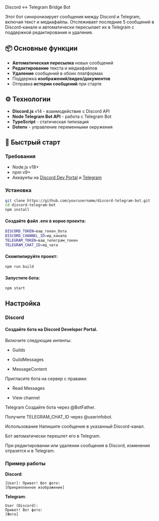 Discord ↔ Telegram Bridge Bot

Этот бот синхронизирует сообщения между Discord и Telegram, включая текст и медиафайлы. Отслеживает последние 5 сообщений в Discord-канале и автоматически пересылает их в Telegram с поддержкой редактирования и удаления.

## 📦 Основные функции
- **Автоматическая пересылка** новых сообщений
- **Редактирование** текста и медиафайлов
- **Удаление** сообщений в обоих платформах
- Поддержка **изображений/видео/документов**
- Отправка **истории сообщений** при старте

## ⚙️ Технологии
- **Discord.js** v14 - взаимодействие с Discord API
- **Node Telegram Bot API** - работа с Telegram Bot
- **TypeScript** - статическая типизация
- **Dotenv** - управление переменными окружения

## 🚀 Быстрый старт

### Требования
- Node.js v18+
- npm v9+
- Аккаунты на [Discord Dev Portal](https://discord.com/developers) и [Telegram](https://t.me/BotFather)

### Установка
```bash
git clone https://github.com/yourusername/discord-telegram-bot.git
cd discord-telegram-bot
npm install
```

#### Создайте файл .env в корне проекта:
```bash
DISCORD_TOKEN=ваш_токен_бота
DISCORD_CHANNEL_ID=ид_канала
TELEGRAM_TOKEN=ваш_телеграм_токен
TELEGRAM_CHAT_ID=ид_чата
```
#### Скомпилируйте проект:
```bash
npm run build
```

#### Запустите бота:
```bash
npm start
```

## Настройка
### Discord
#### Создайте бота на Discord Developer Portal.

Включите следующие интенты:

- Guilds

- GuildMessages

- MessageContent

Пригласите бота на сервер с правами:

- Read Messages

- View channel

Telegram
Создайте бота через @BotFather.

Получите TELEGRAM_CHAT_ID через @userinfobot.

Использование
Напишите сообщение в указанный Discord-канал.

Бот автоматически перешлет его в Telegram.

При редактировании или удалении сообщения в Discord, изменения отразятся и в Telegram.

### Пример работы
**Discord**:
```
[User]: Привет! Вот фото:
[Прикрепленное изображение]
```
**Telegram**:
```
User (Discord):
Привет! Вот фото:
[Фото]
```